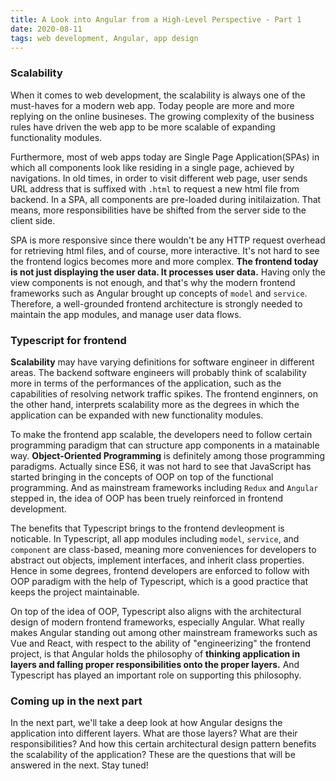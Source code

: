```yaml
---
title: A Look into Angular from a High-Level Perspective - Part 1
date: 2020-08-11
tags: web development, Angular, app design
---
```

### Scalability
When it comes to web development, the scalability is always one of the must-haves for a modern web app. Today people are more and more replying on the online busineses. The growing complexity of the business rules have driven the web app to be more scalable of expanding functionality modules. 

Furthermore, most of web apps today are Single Page Application(SPAs) in which all components look like residing in a single page, achieved by navigations. In old times, in order to visit different web page, user sends URL address that is suffixed with `.html` to request a new html file from backend. In a SPA, all components are pre-loaded during initilaization. That means, more responsibilities have be shifted from the server side to the client side. 

SPA is more responsive since there wouldn't be any HTTP request overhead for retrieving html files, and of course, more interactive. It's not hard to see the frontend logics becomes more and more complex. **The frontend today is not just displaying the user data. It processes user data.** Having only the view components is not enough, and that's why the modern frontend frameworks such as Angular brought up concepts of `model` and `service`. Therefore, a well-grounded frontend architecture is strongly needed to maintain the app modules, and manage user data flows. 

### Typescript for frontend 
**Scalability** may have varying definitions for software engineer in different areas. The backend software engineers will probably think of scalability more in terms of the performances of the application, such as the capabilities of resolving network traffic spikes. The frontend enginners, on the other hand, interprets scalability more as the degrees in which the application can be expanded with new functionality modules.

To make the frontend app scalable, the developers need to follow certain programming paradigm that can structure app components in a matainable way. **Object-Oriented Programming** is definitely among those programming paradigms. Actually since ES6, it was not hard to see that JavaScript has started bringing in the concepts of OOP on top of the functional programming. And as mainstream frameworks including `Redux` and `Angular` stepped in, the idea of OOP has been truely reinforced in frontend development.

The benefits that Typescript brings to the frontend devleopment is noticable. In Typescript, all app modules including `model`, `service`, and `component` are class-based, meaning more conveniences for developers to abstract out objects, implement interfaces, and inherit class properties. Hence in some degrees, frontend developers are enforced to follow with OOP paradigm with the help of Typescript, which is a good practice that keeps the project maintainable.

On top of the idea of OOP, Typescript also aligns with the architectural design of modern frontend frameworks, especially Angular. What really makes Angular standing out among other mainstream frameworks such as Vue and React, with respect to the ability of "engineerizing" the frontend project, is that Angular holds the philosophy of **thinking application in layers and falling proper responsibilities onto the proper layers.** And Typescript has played an important role on supporting this philosophy. 

### Coming up in the next part
In the next part, we'll take a deep look at how Angular designs the application into different layers. What are those layers? What are their responsibilities? And how this certain architectural design pattern benefits the scalability of the application? These are the questions that will be answered in the next. Stay tuned!








